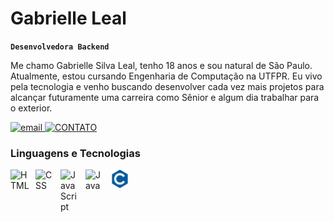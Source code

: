 # Gabrielle Leal

**`Desenvolvedora Backend`**

Me chamo Gabrielle Silva Leal, tenho 18 anos e sou natural de São Paulo. Atualmente, estou cursando Engenharia de Computação na UTFPR. Eu vivo pela tecnologia e venho buscando desenvolver cada vez mais projetos para alcançar futuramente uma carreira como Sênior e algum dia trabalhar para o exterior.

<p align="left">
    <a href="malito:" leal.gabriellesilva@gmail.com">
        <img 
            alt="email" 
            title="email" 
            src="https://custom-icon-badges.demolab.com/badge/Mail-E61B23.svg?logo=mail"
        />
    </a>  
     <a href="https://wa.me/qr/VYDXZR4SFK7RE1">
        <img 
            alt="CONTATO" 
            title="Contato" 
            src="https://custom-icon-badges.demolab.com/badge/contato-008000.svg?logo=phone"
        />
    </a>  

### Linguagens e Tecnologias

<img 
    align="left" 
    alt="HTML"
    title="HTML" 
    width="30px" 
    style="padding-right: 10px;" 
    src="https://cdn.jsdelivr.net/gh/devicons/devicon@latest/icons/html5/html5-original.svg" 
/>
<img 
    align="left" 
    alt="CSS" 
    title="CSS"
    width="30px" 
    style="padding-right: 10px;" 
    src="https://cdn.jsdelivr.net/gh/devicons/devicon@latest/icons/css3/css3-original.svg" 
/>
<img 
    align="left" 
    alt="JavaScript" 
    title="JavaScript"
    width="30px" 
    style="padding-right: 10px;" 
    src="https://cdn.jsdelivr.net/gh/devicons/devicon@latest/icons/javascript/javascript-original.svg" 
/>


<img 
    align="left" 
    alt="Java" 
    title="Java"
    width="30px" 
    style="padding-right: 10px;" 
     src="https://cdn.jsdelivr.net/gh/devicons/devicon@latest/icons/java/java-original.svg" 
/> 
<img 
    align="left" 
    alt="C" 
    title="C"
    width="30px" 
    style="padding-right: 10px;" 
     src="https://raw.githubusercontent.com/devicons/devicon/d98a72cb9a6d8e543ddbddc32bac231572349e96/icons/c/c-plain.svg" 
/> 

<br/>
<br/>

